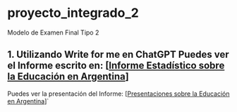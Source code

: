 # proyecto_integrado_2
Modelo de Examen Final Tipo 2
## 1. Utilizando Write for me en ChatGPT Puedes ver el Informe escrito en: [[Informe Estadístico sobre la Educación en Argentina](**https://chatgpt.com/g/g-B3hgivKK9-write-for-me/c/6749dba3-8258-8013-a744-2c0780171ffb**)]
Puedes ver la presentación del Informe: [[Presentaciones sobre la Educación en Argentina](https://gamma.app/docs/Estado-de-la-Educacion-en-Argentina-omx7fpx2hwptehy)]`
